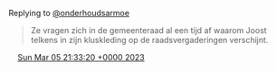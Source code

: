 Replying to [@onderhoudsarmoe](https://twitter.com/onderhoudsarmoe/status/1632475255875706881)

> Ze vragen zich in de gemeenteraad al een tijd af waarom Joost telkens in zijn kluskleding op de raadsvergaderingen verschijnt\.

<img src="../../media/tweet.ico" width="12" /> [Sun Mar 05 21:33:20 +0000 2023](https://twitter.com/DromerDenker/status/1632494529310851073)